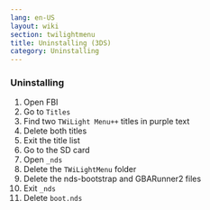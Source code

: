 ```yaml
---
lang: en-US
layout: wiki
section: twilightmenu
title: Uninstalling (3DS)
category: Uninstalling
---
```

### Uninstalling
1. Open FBI
1. Go to `Titles`
1. Find two `TWiLight Menu++` titles in purple text
1. Delete both titles
1. Exit the title list
1. Go to the SD card
1. Open `_nds`
1. Delete the `TWiLightMenu` folder
1. Delete the nds-bootstrap and GBARunner2 files
1. Exit `_nds`
1. Delete `boot.nds`